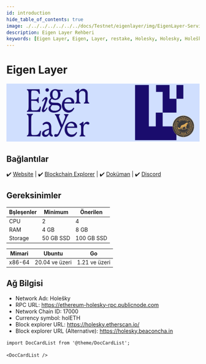 ```yaml
---
id: introduction
hide_table_of_contents: true
image: ./../../../../../../docs/Testnet/eigenlayer/img/EigenLayer-Service-Cover.jpg
description: Eigen Layer Rehberi
keywords: [Eigen Layer, Eigen, Layer, restake, Holesky, Holesky, Holešky, kurulum]
---
```

# Eigen Layer 

![EigenLayer](./../../../../../../docs/Testnet/eigenlayer/img/EigenLayer-Service.jpg)

## Bağlantılar
 ✔️ [Website](https://www.eigenlayer.xyz) |
 ✔️ [Blockchain Explorer](https://holesky.etherscan.io) |
 ✔️ [Doküman](https://docs.eigenlayer.xyz) |
 ✔️ [Discord](https://discord.gg/hxf4WUsACy)

## Gereksinimler

| Bşleşenler | Minimum | **Önerilen** |
| ------------ | ------------ | ------------ |
| CPU |	2 | 4 |
| RAM	| 4 GB | 8 GB |
| Storage | 50 GB SSD | 100 GB SSD |
 
| Mimari | Ubuntu | Go |
| ------------ | ------------ | ------------ | 
| x86-64 | 20.04 ve üzeri | 1.21 ve üzeri  |

## Ağ Bilgisi 
* Network Adı: Holešky  
* RPC URL: https://ethereum-holesky-rpc.publicnode.com
* Network Chain ID: 17000
* Currency symbol: holETH
* Block explorer URL: https://holesky.etherscan.io/
* Block explorer URL (Alternative): https://holesky.beaconcha.in

```mdx-code-block
import DocCardList from '@theme/DocCardList';

<DocCardList />
```
